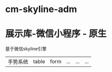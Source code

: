 # cm-skyline-adm

<h1>展示库-微信小程序 - 原生</h1>
<p>基于微信skyline引擎</p>
<table>
  <td>手势系统</td>
  <td>table</td>
  <td>form</td>
  <td>...</td>
  <td>...</td>
  <td>...</td>
</table>
